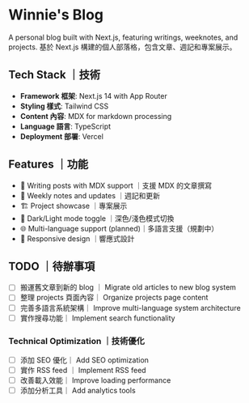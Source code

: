 # Winnie's Blog

A personal blog built with Next.js, featuring writings, weeknotes, and projects.
基於 Next.js 構建的個人部落格，包含文章、週記和專案展示。

## Tech Stack ｜技術

- **Framework 框架**: Next.js 14 with App Router
- **Styling 樣式**: Tailwind CSS
- **Content 內容**: MDX for markdown processing
- **Language 語言**: TypeScript
- **Deployment 部署**: Vercel

## Features ｜功能

- 📝 Writing posts with MDX support ｜支援 MDX 的文章撰寫
- 📅 Weekly notes and updates ｜週記和更新
- 🏗️ Project showcase ｜專案展示
- 🌙 Dark/Light mode toggle ｜深色/淺色模式切換
- 🌐 Multi-language support (planned)｜多語言支援（規劃中）
- 📱 Responsive design ｜響應式設計

## TODO ｜待辦事項

- [ ] 搬運舊文章到新的 blog ｜ Migrate old articles to new blog system
- [ ] 整理 projects 頁面內容｜ Organize projects page content
- [ ] 完善多語言系統架構｜ Improve multi-language system architecture
- [ ] 實作搜尋功能｜ Implement search functionality

### Technical Optimization ｜技術優化

- [ ] 添加 SEO 優化｜ Add SEO optimization
- [ ] 實作 RSS feed ｜ Implement RSS feed
- [ ] 改善載入效能｜ Improve loading performance
- [ ] 添加分析工具｜ Add analytics tools